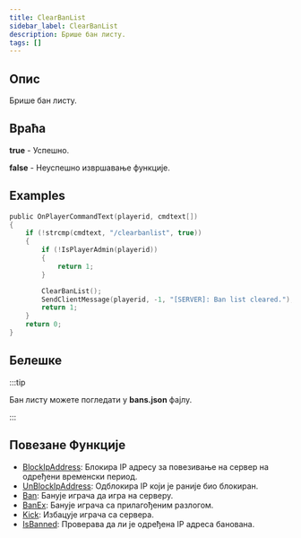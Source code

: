 ```yaml
---
title: ClearBanList
sidebar_label: ClearBanList
description: Брише бан листу.
tags: []
---
```


<VersionWarnSR version='omp v1.1.0.2612' />

## Опис

Брише бан листу.

## Враћа    

**true** - Успешно.

**false** - Неуспешно извршавање функције.

## Examples

```c
public OnPlayerCommandText(playerid, cmdtext[])
{
    if (!strcmp(cmdtext, "/clearbanlist", true))
    {
        if (!IsPlayerAdmin(playerid))
        {
            return 1;
        }

        ClearBanList();
        SendClientMessage(playerid, -1, "[SERVER]: Ban list cleared.");
        return 1;
    }
    return 0;
}
```

## Белешке

:::tip

Бан листу можете погледати у **bans.json** фајлу.

:::

## Повезане Функције

- [BlockIpAddress](BlockIpAddress): Блокира IP адресу за повезивање на сервер на одређени временски период.
- [UnBlockIpAddress](UnBlockIpAddress): Одблокира IP који је раније био блокиран.
- [Ban](Ban): Банује играча да игра на серверу.
- [BanEx](BanEx): Банује играча са прилагођеним разлогом.
- [Kick](Kick): Избацује играча са сервера.
- [IsBanned](IsBanned): Проверава да ли је одређена IP адреса банована.
